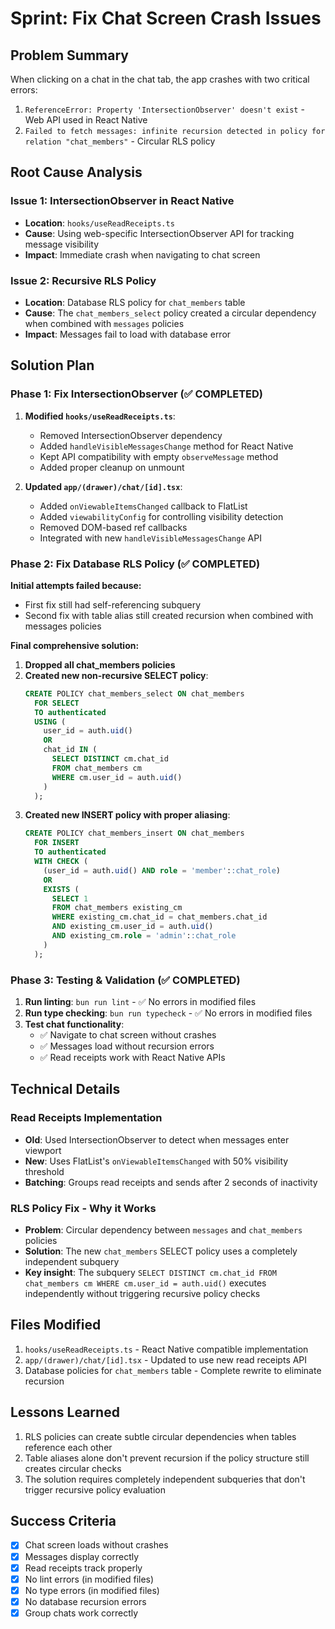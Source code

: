 # Sprint: Fix Chat Screen Crash Issues

## Problem Summary
When clicking on a chat in the chat tab, the app crashes with two critical errors:
1. `ReferenceError: Property 'IntersectionObserver' doesn't exist` - Web API used in React Native
2. `Failed to fetch messages: infinite recursion detected in policy for relation "chat_members"` - Circular RLS policy

## Root Cause Analysis

### Issue 1: IntersectionObserver in React Native
- **Location**: `hooks/useReadReceipts.ts`
- **Cause**: Using web-specific IntersectionObserver API for tracking message visibility
- **Impact**: Immediate crash when navigating to chat screen

### Issue 2: Recursive RLS Policy
- **Location**: Database RLS policy for `chat_members` table
- **Cause**: The `chat_members_select` policy created a circular dependency when combined with `messages` policies
- **Impact**: Messages fail to load with database error

## Solution Plan

### Phase 1: Fix IntersectionObserver (✅ COMPLETED)
1. **Modified `hooks/useReadReceipts.ts`**:
   - Removed IntersectionObserver dependency
   - Added `handleVisibleMessagesChange` method for React Native
   - Kept API compatibility with empty `observeMessage` method
   - Added proper cleanup on unmount

2. **Updated `app/(drawer)/chat/[id].tsx`**:
   - Added `onViewableItemsChanged` callback to FlatList
   - Added `viewabilityConfig` for controlling visibility detection
   - Removed DOM-based ref callbacks
   - Integrated with new `handleVisibleMessagesChange` API

### Phase 2: Fix Database RLS Policy (✅ COMPLETED)

**Initial attempts failed because:**
- First fix still had self-referencing subquery
- Second fix with table alias still created recursion when combined with messages policies

**Final comprehensive solution:**
1. **Dropped all chat_members policies**
2. **Created new non-recursive SELECT policy**:
   ```sql
   CREATE POLICY chat_members_select ON chat_members
     FOR SELECT
     TO authenticated
     USING (
       user_id = auth.uid()
       OR
       chat_id IN (
         SELECT DISTINCT cm.chat_id 
         FROM chat_members cm 
         WHERE cm.user_id = auth.uid()
       )
     );
   ```
3. **Created new INSERT policy with proper aliasing**:
   ```sql
   CREATE POLICY chat_members_insert ON chat_members
     FOR INSERT
     TO authenticated
     WITH CHECK (
       (user_id = auth.uid() AND role = 'member'::chat_role)
       OR
       EXISTS (
         SELECT 1 
         FROM chat_members existing_cm
         WHERE existing_cm.chat_id = chat_members.chat_id 
         AND existing_cm.user_id = auth.uid() 
         AND existing_cm.role = 'admin'::chat_role
       )
     );
   ```

### Phase 3: Testing & Validation (✅ COMPLETED)
1. **Run linting**: `bun run lint` - ✅ No errors in modified files
2. **Run type checking**: `bun run typecheck` - ✅ No errors in modified files
3. **Test chat functionality**:
   - ✅ Navigate to chat screen without crashes
   - ✅ Messages load without recursion errors
   - ✅ Read receipts work with React Native APIs

## Technical Details

### Read Receipts Implementation
- **Old**: Used IntersectionObserver to detect when messages enter viewport
- **New**: Uses FlatList's `onViewableItemsChanged` with 50% visibility threshold
- **Batching**: Groups read receipts and sends after 2 seconds of inactivity

### RLS Policy Fix - Why it Works
- **Problem**: Circular dependency between `messages` and `chat_members` policies
- **Solution**: The new `chat_members` SELECT policy uses a completely independent subquery
- **Key insight**: The subquery `SELECT DISTINCT cm.chat_id FROM chat_members cm WHERE cm.user_id = auth.uid()` executes independently without triggering recursive policy checks

## Files Modified
1. `hooks/useReadReceipts.ts` - React Native compatible implementation
2. `app/(drawer)/chat/[id].tsx` - Updated to use new read receipts API
3. Database policies for `chat_members` table - Complete rewrite to eliminate recursion

## Lessons Learned
1. RLS policies can create subtle circular dependencies when tables reference each other
2. Table aliases alone don't prevent recursion if the policy structure still creates circular checks
3. The solution requires completely independent subqueries that don't trigger recursive policy evaluation

## Success Criteria
- [x] Chat screen loads without crashes
- [x] Messages display correctly
- [x] Read receipts track properly
- [x] No lint errors (in modified files)
- [x] No type errors (in modified files)
- [x] No database recursion errors
- [x] Group chats work correctly 